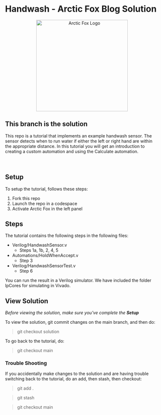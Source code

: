 # Handwash - Arctic Fox Blog Solution

<p align="center">
    <img src="https://icii.io/wp-content/uploads/2022/09/New-Arctic-Fox-Logo.Blue_.For-Animation.WithBehindForGaps-1.svg" alt="Arctic Fox Logo" style="width:300px;"/>
</p>

## **This branch is the solution**

This repo is a tutorial that implements an example handwash sensor. The sensor detects when to run water if either the left or right hand are within the appropriate distance. In this tutorial you will get an introduction to creating a custom automation and using the Calculate automation. 
<br>
<br>
<br>

## Setup
To setup the tutorial, follows these steps: 
1) Fork this repo
2) Launch the repo in a codespace
3) Activate Arctic Fox in the left panel 

## Steps
The tutorial contains the following steps in the following files: 
- Verilog/HandwashSensor.v
  - Steps 1a, 1b, 2, 4, 5
- Automations/HoldWhenAccept.v 
  - Step 3
- Verilog/HandwashSensorTest.v 
  - Step 6

You can run the result in a Verilog simulator. We have included the folder IpCores for simulating in Vivado. 

## View Solution
*Before viewing the solution, make sure you've complete the **Setup*** 

To view the solution, git commit changes on the main branch, and then do: 

> git checkout solution

To go back to the tutorial, do: 

> git checkout main

### Trouble Shooting
If you accidentally make changes to the solution and are having trouble switching back to the tutorial, do an add, then stash, then checkout: 
> git add . 

> git stash 

> git checkout main 